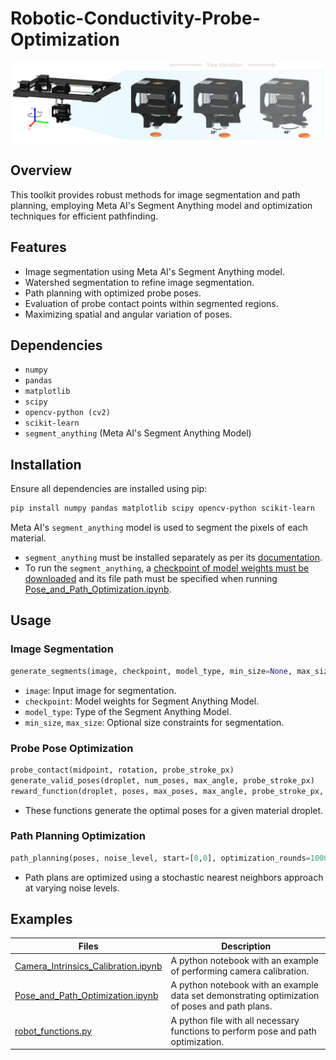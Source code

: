 # Robotic-Conductivity-Probe-Optimization
 
![header](./data/pose_optimization_R2.png)

## Overview
This toolkit provides robust methods for image segmentation and path planning, employing Meta AI's Segment Anything model and optimization techniques for efficient pathfinding.

## Features
- Image segmentation using Meta AI's Segment Anything model.
- Watershed segmentation to refine image segmentation.
- Path planning with optimized probe poses.
- Evaluation of probe contact points within segmented regions.
- Maximizing spatial and angular variation of poses.

## Dependencies
- `numpy`
- `pandas`
- `matplotlib`
- `scipy`
- `opencv-python (cv2)`
- `scikit-learn`
- `segment_anything` (Meta AI's Segment Anything Model)

## Installation
Ensure all dependencies are installed using pip:
```bash
pip install numpy pandas matplotlib scipy opencv-python scikit-learn
```
Meta AI's `segment_anything` model is used to segment the pixels of each material.

- `segment_anything` must be installed separately as per its [documentation](https://github.com/facebookresearch/segment-anything?tab=readme-ov-file).
- To run the `segment_anything`, a [checkpoint of model weights must be downloaded](https://dl.fbaipublicfiles.com/segment_anything/sam_vit_b_01ec64.pth) and its file path must be specified when running [Pose_and_Path_Optimization.ipynb](./Pose_and_Path_Optimization.ipynb).

## Usage
### Image Segmentation
```python
generate_segments(image, checkpoint, model_type, min_size=None, max_size=None)
```
- `image`: Input image for segmentation.
- `checkpoint`: Model weights for Segment Anything Model.
- `model_type`: Type of the Segment Anything Model.
- `min_size`, `max_size`: Optional size constraints for segmentation.

### Probe Pose Optimization
```python
probe_contact(midpoint, rotation, probe_stroke_px)
generate_valid_poses(droplet, num_poses, max_angle, probe_stroke_px)
reward_function(droplet, poses, max_poses, max_angle, probe_stroke_px, verbose=False)
```
- These functions generate the optimal poses for a given material droplet.

### Path Planning Optimization
```python
path_planning(poses, noise_level, start=[0,0], optimization_rounds=1000)
```
- Path plans are optimized using a stochastic nearest neighbors approach at varying noise levels.

## Examples
| Files | Description |
| ------------- | ------------------------------ |
|[Camera_Intrinsics_Calibration.ipynb](./Camera_Intrinsics_Calibration.ipynb)|  A python notebook with an example of performing camera calibration.|
|[Pose_and_Path_Optimization.ipynb](./Pose_and_Path_Optimization.ipynb)| A python notebook with an example data set demonstrating optimization of poses and path plans.|
|[robot_functions.py](./robot_functions.py)| A python file with all necessary functions to perform pose and path optimization.|
